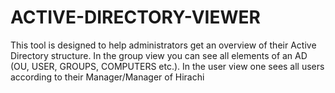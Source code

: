 # ACTIVE-DIRECTORY-VIEWER
This tool is designed to help administrators get an overview of their Active Directory structure. In the group view you can see all elements of an AD (OU, USER, GROUPS, COMPUTERS etc.). In the user view one sees all users according to their Manager/Manager of Hirachi
